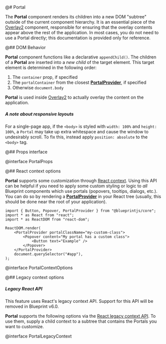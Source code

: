 @# Portal

The **Portal** component renders its children into a new DOM "subtree" outside of the current component
hierarchy. It is an essential piece of the [Overlay2](#core/components/overlay2) component, responsible for
ensuring that the overlay contents appear above the rest of the application. In most cases, you do not
need to use a Portal directly; this documentation is provided only for reference.

@## DOM Behavior

**Portal** component functions like a declarative `appendChild()`. The children of a **Portal** are inserted into a _new child_ of the target element. This target element is determined in the following order:

1. The `container` prop, if specified
2. The `portalContainer` from the closest [**PortalProvider**](#core/context/portal-provider), if specified
3. Otherwise `document.body`

**Portal** is used inside [Overlay2](#core/components/overlay2) to actually overlay the content on the
application.

<div class="@ns-callout @ns-intent-warning @ns-icon-move @ns-callout-has-body-content">
    <h5 class="@ns-heading">A note about responsive layouts</h5>

For a single-page app, if the `<body>` is styled with `width: 100%` and `height: 100%`, a `Portal`
may take up extra whitespace and cause the window to undesirably scroll. To fix this, instead
apply `position: absolute` to the `<body>` tag.

</div>

@## Props interface

@interface PortalProps

@## React context options

**Portal** supports some customization through [React context](https://react.dev/learn/passing-data-deeply-with-context).
Using this API can be helpful if you need to apply some custom styling or logic to _all_ Blueprint
components which use portals (popovers, tooltips, dialogs, etc.). You can do so by rendering a
[**PortalProvider**](#core/context/portal-provider) in your React tree
(usually, this should be done near the root of your application).

```tsx
import { Button, Popover, PortalProvider } from "@blueprintjs/core";
import * as React from "react";
import * as ReactDOM from "react-dom";

ReactDOM.render(
    <PortalProvider portalClassName="my-custom-class">
        <Popover content="My portal has a custom class">
            <Button text="Example" />
        </Popover>
    </PortalProvider>
    document.querySelector("#app"),
);
```

@interface PortalContextOptions

@## Legacy context options

<div class="@ns-callout @ns-intent-danger @ns-icon-error @ns-callout-has-body-content">
    <h5 class="@ns-heading">Legacy React API</h5>

This feature uses React's legacy context API. Support for this API will be removed in Blueprint v6.0.

</div>

**Portal** supports the following options via the [React legacy context API](https://reactjs.org/docs/legacy-context.html).
To use them, supply a child context to a subtree that contains the Portals you want to customize.

@interface PortalLegacyContext
